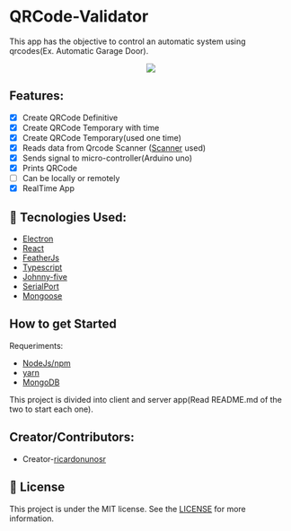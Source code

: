 # QRCode-Validator

This app has the objective to control an automatic system using qrcodes(Ex. Automatic Garage Door).

<p align="center">
  <img src="https://i.imgur.com/OIvKVlv.png" />
</p>

## Features:

- [x] Create QRCode Definitive
- [x] Create QRCode Temporary with time
- [x] Create QRCode Temporary(used one time)
- [x] Reads data from Qrcode Scanner ([Scanner](https://amzn.to/2YpQRWP) used)
- [x] Sends signal to micro-controller(Arduino uno)
- [x] Prints QRCode
- [ ] Can be locally or remotely
- [x] RealTime App

## 🚀 Tecnologies Used:

- [Electron](https://www.electronjs.org/)
- [React](https://reactjs.org/)
- [FeatherJs](https://feathersjs.com/)
- [Typescript](https://www.typescriptlang.org/)
- [Johnny-five](http://johnny-five.io/)
- [SerialPort](https://serialport.io/)
- [Mongoose](https://www.mongoose.com/)

## How to get Started

Requeriments:

- [NodeJs/npm](https://nodejs.org/en/)
- [yarn](https://yarnpkg.com/)
- [MongoDB](https://www.mongodb.com/)

This project is divided into client and server app(Read README.md of the two to start each one).

## Creator/Contributors:

- Creator-[ricardonunosr](https://github.com/ricardonunosr)

## 📝 License

This project is under the MIT license. See the [LICENSE](https://github.com/ricardonunosr/qrcode-validator/blob/master/LICENSE) for more information.

